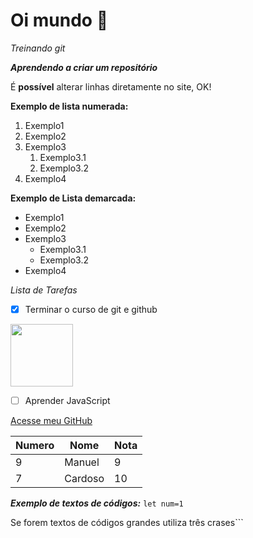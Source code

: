 # Oi mundo 👋
_*Treinando git*_

__*Aprendendo a criar um repositório*__

É **possível** alterar linhas diretamente no site, OK!

**Exemplo de lista numerada:**
1. Exemplo1
2. Exemplo2
3. Exemplo3
   1. Exemplo3.1
   2. Exemplo3.2
4. Exemplo4
   
**Exemplo de Lista demarcada:**
* Exemplo1
* Exemplo2
* Exemplo3
  * Exemplo3.1
  * Exemplo3.2
* Exemplo4

*Lista de Tarefas*
- [x] Terminar o curso de git e github
<div align:"center">
<img src="https://github.com/user-attachments/assets/4cafe21e-22da-4b53-ad06-8cf4094043ea" width="100" />
</div>

- [ ] Aprender JavaScript

[Acesse meu GitHub](https://github.com/Manuel2011-js)

Numero|Nome |Nota
---|---|---
9|Manuel|9
7|Cardoso|10
 
__*Exemplo de textos de códigos:*__
`let num=1`

Se forem textos de códigos grandes utiliza três crases```
